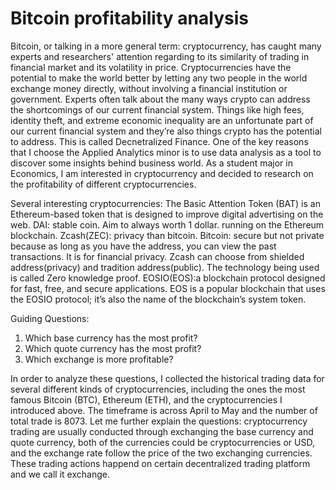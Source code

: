 # Bitcoin profitability analysis
Bitcoin, or talking in a more general term: cryptocurrency, has caught many experts and researchers' attention regarding to its similarity of trading in financial market and its volatility in price. Cryptocurrencies have the potential to make the world better by letting any two people in the world exchange money directly, without involving a financial institution or government. Experts often talk about the many ways crypto can address the shortcomings of our current financial system. Things like high fees, identity theft, and extreme economic inequality are an unfortunate part of our current financial system and they’re also things crypto has the potential to address. This is called Decnetralized Finance. 
One of the key reasons that I choose the Applied Analytics minor is to use data analysis as a tool to discover some insights behind business world. As a student major in Economics, I am interested in cryptocurrency and decided to research on the profitability of different cryptocurrencies. 

Several interesting cryptocurrencies:
  The Basic Attention Token (BAT) is an Ethereum-based token that is designed to improve digital advertising on the web.
  DAI: stable coin. Aim to always worth 1 dollar. running on the Ethereum blockchain.
  Zcash(ZEC): privacy than bitcoin. Bitcoin: secure but not private because as long as you have the address, you can view the past transactions. It is for financial  privacy. Zcash can choose from shielded address(privacy) and tradition address(public). The technology being used is called Zero knowledge proof.
  EOSIO(EOS):a blockchain protocol designed for fast, free, and secure applications. EOS is a popular blockchain that uses the EOSIO protocol; it’s also the name of the blockchain’s system token.

Guiding Questions:
1. Which base currency has the most profit?
2. Which quote currency has the most profit?
3. Which exchange is more profitable? 

In order to analyze these questions, I collected the historical trading data for several different kinds of cryptocurrencies, including the ones the most famous Bitcoin (BTC), Ethereum (ETH), and the cryptocurrencies I introduced above. The timeframe is across April to May and the number of total trade is 8073. Let me further explain the questions: cryptocurrency trading are usually conducted through exchanging the base currency and quote currency, both of the currencies could be cryptocurrencies or USD, and the exchange rate follow the price of the two exchanging currencies. These trading actions happend on certain decentralized trading platform and we call it exchange. 
